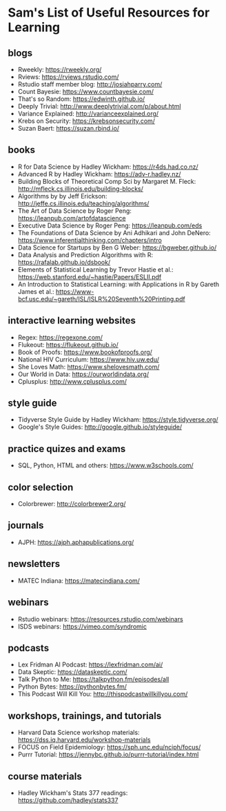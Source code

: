 # Sam's List of Useful Resources for Learning

## blogs
* Rweekly: https://rweekly.org/
* Rviews: https://rviews.rstudio.com/
* Rstudio staff member blog: http://josiahparry.com/
* Count Bayesie: https://www.countbayesie.com/
* That's so Random: https://edwinth.github.io/
* Deeply Trivial: http://www.deeplytrivial.com/p/about.html
* Variance Explained: http://varianceexplained.org/
* Krebs on Security: https://krebsonsecurity.com/
* Suzan Baert: https://suzan.rbind.io/

## books
* R for Data Science by Hadley Wickham: https://r4ds.had.co.nz/
* Advanced R by Hadley Wickham: https://adv-r.hadley.nz/
* Building Blocks of Theoretical Comp Sci by Margaret M. Fleck: http://mfleck.cs.illinois.edu/building-blocks/
* Algorithms by by Jeff Erickson: http://jeffe.cs.illinois.edu/teaching/algorithms/
* The Art of Data Science by Roger Peng: https://leanpub.com/artofdatascience
* Executive Data Science by Roger Peng: https://leanpub.com/eds
* The Foundations of Data Science by Ani Adhikari and John DeNero: https://www.inferentialthinking.com/chapters/intro
* Data Science for Startups by Ben G Weber: https://bgweber.github.io/
* Data Analysis and Prediction Algorithms with R: https://rafalab.github.io/dsbook/
* Elements of Statistical Learning by Trevor Hastie et al.: https://web.stanford.edu/~hastie/Papers/ESLII.pdf
* An Introduction to Statistical Learning: with Applications in R by Gareth James et al.: https://www-bcf.usc.edu/~gareth/ISL/ISLR%20Seventh%20Printing.pdf

## interactive learning websites
* Regex: https://regexone.com/
* Flukeout: https://flukeout.github.io/
* Book of Proofs: https://www.bookofproofs.org/
* National HIV Curriculum: https://www.hiv.uw.edu/
* She Loves Math: https://www.shelovesmath.com/ 
* Our World in Data: https://ourworldindata.org/
* Cplusplus: http://www.cplusplus.com/

## style guide
* Tidyverse Style Guide by Hadley Wickham: https://style.tidyverse.org/
* Google's Style Guides: http://google.github.io/styleguide/

## practice quizes and exams
* SQL, Python, HTML and others: https://www.w3schools.com/

## color selection 
* Colorbrewer: http://colorbrewer2.org/

## journals
* AJPH: https://ajph.aphapublications.org/

## newsletters
* MATEC Indiana: https://matecindiana.com/

## webinars
* Rstudio webinars: https://resources.rstudio.com/webinars
* ISDS webinars: https://vimeo.com/syndromic

## podcasts
* Lex Fridman AI Podcast: https://lexfridman.com/ai/
* Data Skeptic: https://dataskeptic.com/
* Talk Python to Me: https://talkpython.fm/episodes/all
* Python Bytes: https://pythonbytes.fm/
* This Podcast Will Kill You: http://thispodcastwillkillyou.com/

## workshops, trainings, and tutorials
* Harvard Data Science workshop materials: https://dss.iq.harvard.edu/workshop-materials
* FOCUS on Field Epidemiology: https://sph.unc.edu/nciph/focus/ 
* Purrr Tutorial: https://jennybc.github.io/purrr-tutorial/index.html 

## course materials
* Hadley Wickham's Stats 377 readings: https://github.com/hadley/stats337 

